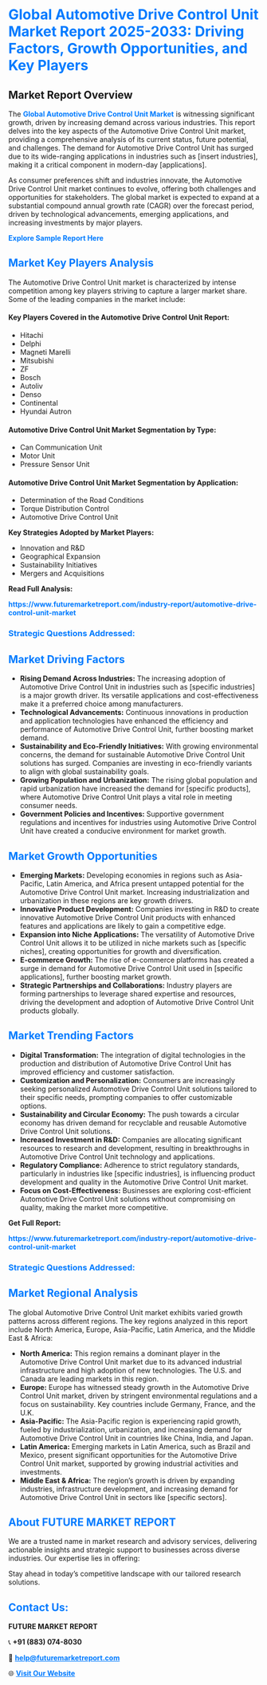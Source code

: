 <h1 style="color: #007BFF;">Global Automotive Drive Control Unit Market Report 2025-2033: Driving Factors, Growth Opportunities, and Key Players</h1>

<section id="overview">
<h2>Market Report Overview</h2>
<p>The <a href="https://www.futuremarketreport.com/industry-report/automotive-drive-control-unit-market" style="color: #007BFF; text-decoration: none;"><strong>Global Automotive Drive Control Unit Market</strong></a> is witnessing significant growth, driven by increasing demand across various industries. This report delves into the key aspects of the Automotive Drive Control Unit market, providing a comprehensive analysis of its current status, future potential, and challenges. The demand for Automotive Drive Control Unit has surged due to its wide-ranging applications in industries such as [insert industries], making it a critical component in modern-day [applications].</p>
<p>As consumer preferences shift and industries innovate, the Automotive Drive Control Unit market continues to evolve, offering both challenges and opportunities for stakeholders. The global market is expected to expand at a substantial compound annual growth rate (CAGR) over the forecast period, driven by technological advancements, emerging applications, and increasing investments by major players.</p>
</section>

<section id="overview">
<p><a href="https://www.futuremarketreport.com/request-sample/reportId=126069" style="color: #007BFF; text-decoration: none;"><strong>Explore Sample Report Here</strong></a></p>
</section>

<section id="key-players">
<h2 style="color: #007BFF;">Market Key Players Analysis</h2>
<p>The Automotive Drive Control Unit market is characterized by intense competition among key players striving to capture a larger market share. Some of the leading companies in the market include:</p>
<h4>Key Players Covered in the Automotive Drive Control Unit Report:</h4>
<ul><li>Hitachi</li><li>Delphi</li><li>Magneti Marelli</li><li>Mitsubishi</li><li>ZF</li><li>Bosch</li><li>Autoliv</li><li>Denso</li><li>Continental</li><li>Hyundai Autron</li></ul>
<h4>Automotive Drive Control Unit Market Segmentation by Type:</h4>
<ul><li>Can Communication Unit</li><li>Motor Unit</li><li>Pressure Sensor Unit</li></ul>

<h4>Automotive Drive Control Unit Market Segmentation by Application:</h4>
<ul><li>Determination of the Road Conditions</li><li>Torque Distribution Control</li><li>Automotive Drive Control Unit</li></ul>
<p><strong>Key Strategies Adopted by Market Players:</strong></p>
<ul>
<li>Innovation and R&D</li>
<li>Geographical Expansion</li>
<li>Sustainability Initiatives</li>
<li>Mergers and Acquisitions</li>
</ul>
</section>

<section>
<p><strong>Read Full Analysis: </strong></p><a href="https://www.futuremarketreport.com/industry-report/automotive-drive-control-unit-market" style="color: #007BFF; text-decoration: none;"><strong>https://www.futuremarketreport.com/industry-report/automotive-drive-control-unit-market</strong></a>
<h3 style="color: #007BFF;">Strategic Questions Addressed:</h3>
</section>

<section id="driving-factors">
<h2 style="color: #007BFF;">Market Driving Factors</h2>
<ul>
<li><strong>Rising Demand Across Industries:</strong> The increasing adoption of Automotive Drive Control Unit in industries such as [specific industries] is a major growth driver. Its versatile applications and cost-effectiveness make it a preferred choice among manufacturers.</li>
<li><strong>Technological Advancements:</strong> Continuous innovations in production and application technologies have enhanced the efficiency and performance of Automotive Drive Control Unit, further boosting market demand.</li>
<li><strong>Sustainability and Eco-Friendly Initiatives:</strong> With growing environmental concerns, the demand for sustainable Automotive Drive Control Unit solutions has surged. Companies are investing in eco-friendly variants to align with global sustainability goals.</li>
<li><strong>Growing Population and Urbanization:</strong> The rising global population and rapid urbanization have increased the demand for [specific products], where Automotive Drive Control Unit plays a vital role in meeting consumer needs.</li>
<li><strong>Government Policies and Incentives:</strong> Supportive government regulations and incentives for industries using Automotive Drive Control Unit have created a conducive environment for market growth.</li>
</ul>
</section>

<section id="growth-opportunities">
<h2 style="color: #007BFF;">Market Growth Opportunities</h2>
<ul>
<li><strong>Emerging Markets:</strong> Developing economies in regions such as Asia-Pacific, Latin America, and Africa present untapped potential for the Automotive Drive Control Unit market. Increasing industrialization and urbanization in these regions are key growth drivers.</li>
<li><strong>Innovative Product Development:</strong> Companies investing in R&D to create innovative Automotive Drive Control Unit products with enhanced features and applications are likely to gain a competitive edge.</li>
<li><strong>Expansion into Niche Applications:</strong> The versatility of Automotive Drive Control Unit allows it to be utilized in niche markets such as [specific niches], creating opportunities for growth and diversification.</li>
<li><strong>E-commerce Growth:</strong> The rise of e-commerce platforms has created a surge in demand for Automotive Drive Control Unit used in [specific applications], further boosting market growth.</li>
<li><strong>Strategic Partnerships and Collaborations:</strong> Industry players are forming partnerships to leverage shared expertise and resources, driving the development and adoption of Automotive Drive Control Unit products globally.</li>
</ul>
</section>

<section id="trending-factors">
<h2 style="color: #007BFF;">Market Trending Factors</h2>
<ul>
<li><strong>Digital Transformation:</strong> The integration of digital technologies in the production and distribution of Automotive Drive Control Unit has improved efficiency and customer satisfaction.</li>
<li><strong>Customization and Personalization:</strong> Consumers are increasingly seeking personalized Automotive Drive Control Unit solutions tailored to their specific needs, prompting companies to offer customizable options.</li>
<li><strong>Sustainability and Circular Economy:</strong> The push towards a circular economy has driven demand for recyclable and reusable Automotive Drive Control Unit solutions.</li>
<li><strong>Increased Investment in R&D:</strong> Companies are allocating significant resources to research and development, resulting in breakthroughs in Automotive Drive Control Unit technology and applications.</li>
<li><strong>Regulatory Compliance:</strong> Adherence to strict regulatory standards, particularly in industries like [specific industries], is influencing product development and quality in the Automotive Drive Control Unit market.</li>
<li><strong>Focus on Cost-Effectiveness:</strong> Businesses are exploring cost-efficient Automotive Drive Control Unit solutions without compromising on quality, making the market more competitive.</li>
</ul>
</section>

<section>
<p><strong>Get Full Report: </strong></p><a href="https://www.futuremarketreport.com/industry-report/automotive-drive-control-unit-market" style="color: #007BFF; text-decoration: none;"><strong>https://www.futuremarketreport.com/industry-report/automotive-drive-control-unit-market</strong></a>
<h3 style="color: #007BFF;">Strategic Questions Addressed:</h3>
</section>


<section id="regional-analysis">
<h2 style="color: #007BFF;">Market Regional Analysis</h2>
<p>The global Automotive Drive Control Unit market exhibits varied growth patterns across different regions. The key regions analyzed in this report include North America, Europe, Asia-Pacific, Latin America, and the Middle East & Africa:</p>
<ul>
<li><strong>North America:</strong> This region remains a dominant player in the Automotive Drive Control Unit market due to its advanced industrial infrastructure and high adoption of new technologies. The U.S. and Canada are leading markets in this region.</li>
<li><strong>Europe:</strong> Europe has witnessed steady growth in the Automotive Drive Control Unit market, driven by stringent environmental regulations and a focus on sustainability. Key countries include Germany, France, and the U.K.</li>
<li><strong>Asia-Pacific:</strong> The Asia-Pacific region is experiencing rapid growth, fueled by industrialization, urbanization, and increasing demand for Automotive Drive Control Unit in countries like China, India, and Japan.</li>
<li><strong>Latin America:</strong> Emerging markets in Latin America, such as Brazil and Mexico, present significant opportunities for the Automotive Drive Control Unit market, supported by growing industrial activities and investments.</li>
<li><strong>Middle East & Africa:</strong> The region’s growth is driven by expanding industries, infrastructure development, and increasing demand for Automotive Drive Control Unit in sectors like [specific sectors].</li>
</ul>
</section>

<footer>
<h2 style="color: #007BFF;">About FUTURE MARKET REPORT</h2>
<p>We are a trusted name in market research and advisory services, delivering actionable insights and strategic support to businesses across diverse industries. Our expertise lies in offering:</p>

<p>Stay ahead in today’s competitive landscape with our tailored research solutions.</p>

<h2 style="color: #007BFF;">Contact Us:</h2>
<p><strong>FUTURE MARKET REPORT</strong></p>
<p>📞 <strong>+91 (883) 074-8030</strong></p>
<p>📧 <strong><a href="mailto:help@futuremarketreport.com" style="color: #007BFF;">help@futuremarketreport.com</a></strong></p>
<p>🌐 <strong><a href="https://www.futuremarketreport.com/" style="color: #007BFF;">Visit Our Website</a></strong></p>
</footer>